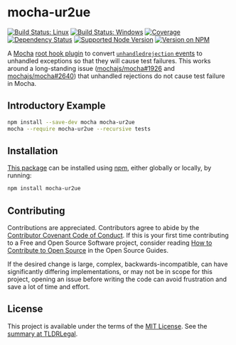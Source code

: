 mocha-ur2ue
===========

[![Build Status: Linux](https://img.shields.io/travis/kevinoid/mocha-ur2ue/master.svg?style=flat&label=build+on+linux)](https://travis-ci.org/kevinoid/mocha-ur2ue)
[![Build Status: Windows](https://img.shields.io/appveyor/ci/kevinoid/mocha-ur2ue/master.svg?style=flat&label=build+on+windows)](https://ci.appveyor.com/project/kevinoid/mocha-ur2ue)
[![Coverage](https://img.shields.io/codecov/c/github/kevinoid/mocha-ur2ue.svg?style=flat)](https://codecov.io/github/kevinoid/mocha-ur2ue?branch=master)
[![Dependency Status](https://img.shields.io/david/kevinoid/mocha-ur2ue.svg?style=flat)](https://david-dm.org/kevinoid/mocha-ur2ue)
[![Supported Node Version](https://img.shields.io/node/v/mocha-ur2ue.svg?style=flat)](https://www.npmjs.com/package/mocha-ur2ue)
[![Version on NPM](https://img.shields.io/npm/v/mocha-ur2ue.svg?style=flat)](https://www.npmjs.com/package/mocha-ur2ue)

A [Mocha](https://mochajs.org/) [root hook
plugin](https://mochajs.org/#root-hook-plugins) to convert
[`unhandledrejection`
events](https://developer.mozilla.org/en-US/docs/Web/API/Window/unhandledrejection_event)
to unhandled exceptions so that they will cause test failures.  This works
around a long-standing issue
([mochajs/mocha#1926](https://github.com/mochajs/mocha/issues/1926) and
[mochajs/mocha#2640](https://github.com/mochajs/mocha/issues/2640)) that
unhandled rejections do not cause test failure in Mocha.

## Introductory Example

```sh
npm install --save-dev mocha mocha-ur2ue
mocha --require mocha-ur2ue --recursive tests
```

## Installation

[This package](https://www.npmjs.com/package/mocha-ur2ue) can be
installed using [npm](https://www.npmjs.com/), either globally or locally, by
running:

```sh
npm install mocha-ur2ue
```

## Contributing

Contributions are appreciated.  Contributors agree to abide by the [Contributor
Covenant Code of
Conduct](https://www.contributor-covenant.org/version/1/4/code-of-conduct.html).
If this is your first time contributing to a Free and Open Source Software
project, consider reading [How to Contribute to Open
Source](https://opensource.guide/how-to-contribute/)
in the Open Source Guides.

If the desired change is large, complex, backwards-incompatible, can have
significantly differing implementations, or may not be in scope for this
project, opening an issue before writing the code can avoid frustration and
save a lot of time and effort.

## License

This project is available under the terms of the [MIT License](LICENSE.txt).
See the [summary at TLDRLegal](https://tldrlegal.com/license/mit-license).
